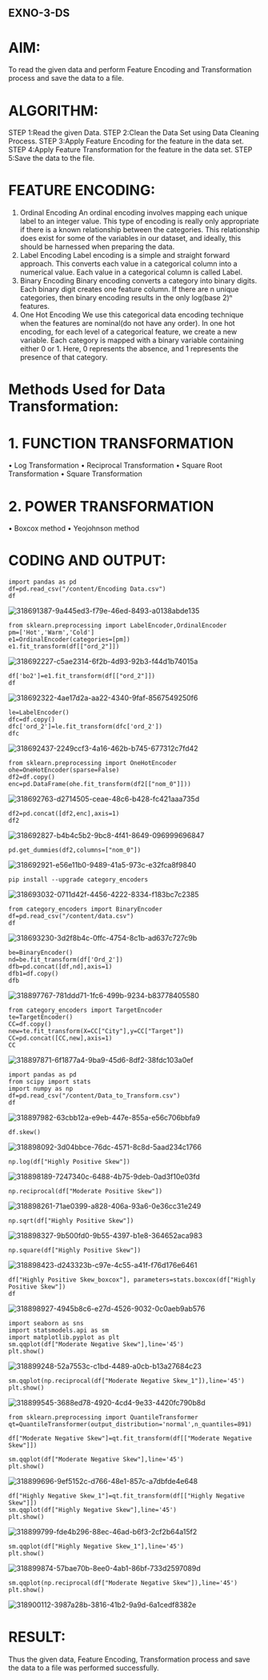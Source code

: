 ## EXNO-3-DS

# AIM:
To read the given data and perform Feature Encoding and Transformation process and save the data to a file.

# ALGORITHM:
STEP 1:Read the given Data.
STEP 2:Clean the Data Set using Data Cleaning Process.
STEP 3:Apply Feature Encoding for the feature in the data set.
STEP 4:Apply Feature Transformation for the feature in the data set.
STEP 5:Save the data to the file.

# FEATURE ENCODING:
1. Ordinal Encoding
An ordinal encoding involves mapping each unique label to an integer value. This type of encoding is really only appropriate if there is a known relationship between the categories. This relationship does exist for some of the variables in our dataset, and ideally, this should be harnessed when preparing the data.
2. Label Encoding
Label encoding is a simple and straight forward approach. This converts each value in a categorical column into a numerical value. Each value in a categorical column is called Label.
3. Binary Encoding
Binary encoding converts a category into binary digits. Each binary digit creates one feature column. If there are n unique categories, then binary encoding results in the only log(base 2)ⁿ features.
4. One Hot Encoding
We use this categorical data encoding technique when the features are nominal(do not have any order). In one hot encoding, for each level of a categorical feature, we create a new variable. Each category is mapped with a binary variable containing either 0 or 1. Here, 0 represents the absence, and 1 represents the presence of that category.

# Methods Used for Data Transformation:
  # 1. FUNCTION TRANSFORMATION
• Log Transformation
• Reciprocal Transformation
• Square Root Transformation
• Square Transformation
  # 2. POWER TRANSFORMATION
• Boxcox method
• Yeojohnson method

# CODING AND OUTPUT:
```
import pandas as pd
df=pd.read_csv("/content/Encoding Data.csv")
df
```
![318691387-9a445ed3-f79e-46ed-8493-a0138abde135](https://github.com/user-attachments/assets/8bb39013-83bf-4c98-8727-eba69330bc23)

```
from sklearn.preprocessing import LabelEncoder,OrdinalEncoder
pm=['Hot','Warm','Cold']
e1=OrdinalEncoder(categories=[pm])
e1.fit_transform(df[["ord_2"]])
```
![318692227-c5ae2314-6f2b-4d93-92b3-f44d1b74015a](https://github.com/user-attachments/assets/7bc1cfd3-879b-4ac2-8532-bf99decc10c8)

```
df['bo2']=e1.fit_transform(df[["ord_2"]])
df
```
![318692322-4ae17d2a-aa22-4340-9faf-8567549250f6](https://github.com/user-attachments/assets/8def72b2-ba32-4b90-9d06-fd1798a9024e)

```
le=LabelEncoder()
dfc=df.copy()
dfc['ord_2']=le.fit_transform(dfc['ord_2'])
dfc
```
![318692437-2249ccf3-4a16-462b-b745-677312c7fd42](https://github.com/user-attachments/assets/81e380b8-3858-4861-91e2-02aa84300c7c)

```
from sklearn.preprocessing import OneHotEncoder
ohe=OneHotEncoder(sparse=False)
df2=df.copy()
enc=pd.DataFrame(ohe.fit_transform(df2[["nom_0"]]))
```
![318692763-d2714505-ceae-48c6-b428-fc421aaa735d](https://github.com/user-attachments/assets/aefb68c2-45fd-4452-a21b-6d81f3797ea1)

```
df2=pd.concat([df2,enc],axis=1)
df2
```
![318692827-b4b4c5b2-9bc8-4f41-8649-096999696847](https://github.com/user-attachments/assets/c1149d74-a026-4248-9988-51af45f5aac2)

```
pd.get_dummies(df2,columns=["nom_0"])
```
![318692921-e56e11b0-9489-41a5-973c-e32fca8f9840](https://github.com/user-attachments/assets/f46f2008-d620-421e-9bc7-855457fe6f9a)

```
pip install --upgrade category_encoders
```
![318693032-0711d42f-4456-4222-8334-f183bc7c2385](https://github.com/user-attachments/assets/59346de1-80c7-4dd8-9565-3f4ecfd3f08d)

```
from category_encoders import BinaryEncoder
df=pd.read_csv("/content/data.csv")
df
```
![318693230-3d2f8b4c-0ffc-4754-8c1b-ad637c727c9b](https://github.com/user-attachments/assets/a128ca80-d348-4b08-9b2b-81e091dd2158)

```
be=BinaryEncoder()
nd=be.fit_transform(df['Ord_2'])
dfb=pd.concat([df,nd],axis=1)
dfb1=df.copy()
dfb
```

![318897767-781ddd71-1fc6-499b-9234-b83778405580](https://github.com/user-attachments/assets/9716bd8f-254d-4a07-8c3e-baee4290be91)

```
from category_encoders import TargetEncoder
te=TargetEncoder()
CC=df.copy()
new=te.fit_transform(X=CC["City"],y=CC["Target"])
CC=pd.concat([CC,new],axis=1)
CC
```

![318897871-6f1877a4-9ba9-45d6-8df2-38fdc103a0ef](https://github.com/user-attachments/assets/64563060-6647-479e-b77c-52db635939dc)

```
import pandas as pd
from scipy import stats
import numpy as np
df=pd.read_csv("/content/Data_to_Transform.csv")
df
```

![318897982-63cbb12a-e9eb-447e-855a-e56c706bbfa9](https://github.com/user-attachments/assets/4e56613c-2244-4ca5-831c-f907f893ded2)

```
df.skew()
```
![318898092-3d04bbce-76dc-4571-8c8d-5aad234c1766](https://github.com/user-attachments/assets/26ce9e2b-5643-478b-a69b-9b649e6b5cf6)

```
np.log(df["Highly Positive Skew"])
```
![318898189-7247340c-6488-4b75-9deb-0ad3f10e03fd](https://github.com/user-attachments/assets/dc1f0980-e5ad-45c3-a141-914a9bdf1c43)

```
np.reciprocal(df["Moderate Positive Skew"])
```
![318898261-71ae0399-a828-406a-93a6-0e36cc31e249](https://github.com/user-attachments/assets/acce6a0f-7b4c-40f1-b7e9-07de8fbb54d5)

```
np.sqrt(df["Highly Positive Skew"])
```
![318898327-9b500fd0-9b55-4397-b1e8-364652aca983](https://github.com/user-attachments/assets/86c4b061-b9ed-4bde-9f42-4808e6226feb)

```
np.square(df["Highly Positive Skew"])
```

![318898423-d243323b-c97e-4c55-a41f-f76d176e6461](https://github.com/user-attachments/assets/2753f56d-ed3e-470d-8441-b431c6088e1e)

```
df["Highly Positive Skew_boxcox"], parameters=stats.boxcox(df["Highly Positive Skew"])
df
```

![318898927-4945b8c6-e27d-4526-9032-0c0aeb9ab576](https://github.com/user-attachments/assets/e860384e-af17-412e-8b76-5d91da4f8a19)

```
import seaborn as sns
import statsmodels.api as sm
import matplotlib.pyplot as plt
sm.qqplot(df["Moderate Negative Skew"],line='45')
plt.show()
```
![318899248-52a7553c-c1bd-4489-a0cb-b13a27684c23](https://github.com/user-attachments/assets/ac877e72-8459-4494-b189-69b51c16792d)

```
sm.qqplot(np.reciprocal(df["Moderate Negative Skew_1"]),line='45')
plt.show()
```
![318899545-3688ed78-4920-4cd4-9e33-4420fc790b8d](https://github.com/user-attachments/assets/7340464e-5b61-4a25-a090-a0f00f01d38b)

```
from sklearn.preprocessing import QuantileTransformer
qt=QuantileTransformer(output_distribution='normal',n_quantiles=891)

df["Moderate Negative Skew"]=qt.fit_transform(df[["Moderate Negative Skew"]])

sm.qqplot(df["Moderate Negative Skew"],line='45')
plt.show()
```
![318899696-9ef5152c-d766-48e1-857c-a7dbfde4e648](https://github.com/user-attachments/assets/aed4b036-5771-4b3f-a4b6-7d47327f2d6d)

```
df["Highly Negative Skew_1"]=qt.fit_transform(df[["Highly Negative Skew"]])
sm.qqplot(df["Highly Negative Skew"],line='45')
plt.show()
```
![318899799-fde4b296-88ec-46ad-b6f3-2cf2b64a15f2](https://github.com/user-attachments/assets/3c3a03da-2cf3-44e9-9e48-a52de2018d8d)

```
sm.qqplot(df["Highly Negative Skew_1"],line='45')
plt.show()
```
![318899874-57bae70b-8ee0-4ab1-86bf-733d2597089d](https://github.com/user-attachments/assets/bb9059c7-d4fe-4b2d-a433-1a62ce56e770)

```
sm.qqplot(np.reciprocal(df["Moderate Negative Skew"]),line='45')
plt.show()
```
![318900112-3987a28b-3816-41b2-9a9d-6a1cedf8382e](https://github.com/user-attachments/assets/855f057d-9106-4588-ab8a-11aeb8ad440e)

# RESULT:
       
Thus the given data, Feature Encoding, Transformation process and save the data to a file was performed successfully.
       
